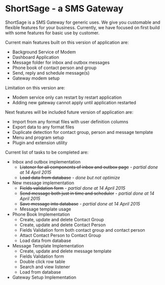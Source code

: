 # ShortSage - a SMS Gateway
ShortSage is a SMS Gateway for generic uses. We give you customable and flexible features for your business.
Currently, we have focused on first build with some features for basic use by customer.

Current main features built on this version of application are:
- Background Service of Modem
- Dashboard Application
- Message folder for inbox and outbox messages
- Phone book of contact person and group
- Send, reply and schedule message(s)
- Gateway modem setup

Limitation on this version are:
- Modem service only can restart by restart application
- Adding new gateway cannot apply until application restarted

Next features will be included future version of application are:
- Import from any format files with user definition columns
- Export data to any format files
- Duplicate detection for contact group, person and message template
- Menu and program setup
- Plugin and extension utility

Current list of tasks to be completed are:
- Inbox and outbox implementation 
   * <del>Listener for all components of inbox and outbox page</del> - <em>partial done at 14 April 2015</em>
   * <del>Load data from database</del> - <em>done but not optimize</em>
- New message implementation
   * <del>Fields validation form</del> - <em>partial done at 14 April 2015</em>
   * <del>Send message both just in time and scheduler</del> - <em>partial done at 14 April 2015</em>
   * <del>Save message into database</del> - <em>partial done at 14 April 2015</em>
   * Message template usage
- Phone Book Implementation
   * Create, update and delete Contact Group
   * Create, update and delete Contact Person
   * Fields Validation form both contact group and contact person
   * Attact Contact Person to Contact Group
   * Load data from database
- Message Template Implementation
   * Create, update and delete message template
   * Fields Validation form
   * Double click row table
   * Search and view listener
   * Load from database
- Gateway Setup Implementation
